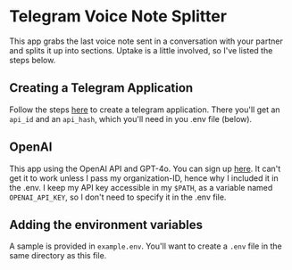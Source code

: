 # Telegram Voice Note Splitter

This app grabs the last voice note sent in a conversation with your partner and splits it up into sections.
Uptake is a little involved, so I've listed the steps below.

## Creating a Telegram Application

Follow the steps [here](https://core.telegram.org/api/obtaining_api_id) to create a telegram application. There you'll get an `api_id` and an `api_hash`, which you'll need in you .env file (below).

## OpenAI

This app using the OpenAI API and GPT-4o. You can sign up [here](https://openai.com/index/openai-api/). It can't get it to work unless I pass my organization-ID, hence why I included it in the .env. I keep my API key accessible in my `$PATH`, as a variable named `OPENAI_API_KEY`, so I don't need to specify it in the .env file.

## Adding the environment variables

A sample is provided in `example.env`. You'll want to create a `.env` file in the same directory as this file.